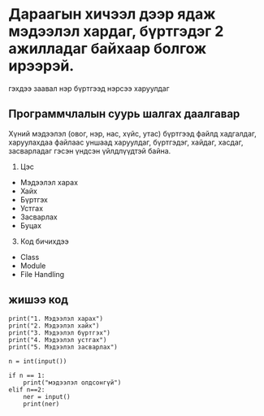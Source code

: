 # Дараагын хичээл дээр ядаж мэдээлэл хардаг, бүртгэдэг 2 ажилладаг байхаар болгож ирээрэй.
гэхдээ заавал нэр бүртгээд нэрсээ харуулдаг
## Программчлалын суурь шалгах даалгавар
Хүний мэдээлэл (овог, нэр, нас, хүйс, утас) бүртгээд файлд хадгалдаг, харуулахдаа файлаас уншаад харуулдаг, 
бүртгэдэг, хайдаг, хасдаг, засварладаг гэсэн үндсэн үйлдлүүдтэй байна.

1. Цэс
  - Мэдээлэл харах
  - Хайх
  - Бүртгэх
  - Устгах
  - Засварлах
  - Буцах
3. Код бичихдээ
  - Class
  - Module
  - File Handling
  
## жишээ код
```
print("1. Мэдээлэл харах")
print("2. Мэдээлэл хайх")
print("3. Мэдээлэл бүртгэх")
print("4. Мэдээлэл устгах")
print("5. Мэдээлэл засварлах")

n = int(input())

if n == 1:
    print("мэдээлэл олдсонгүй")
elif n==2:
    ner = input()
    print(ner)
```
